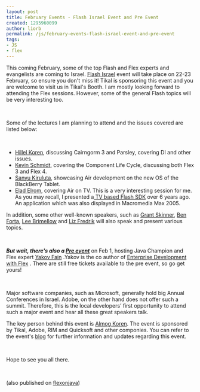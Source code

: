 ```yaml
---
layout: post
title: February Events - Flash Israel Event and Pre Event
created: 1295960099
author: liorb
permalink: /js/february-events-flash-israel-event-and-pre-event
tags:
- JS
- flex
---
```

<p>This coming February, some of the top Flash and Flex experts and evangelists are coming to Israel. <a href="http://flashisrael.com/">Flash Israel</a> event will take place on 22-23 February, so ensure you don't miss it! Tikal is sponsoring this event and you are welcome to visit us in Tikal's Booth. I am mostly looking forward to attending the Flex sessions. However, some of the general Flash topics will be very interesting too.</p>
<p>&nbsp;</p>
<p>Some of the lectures I am planning to attend and the issues covered are listed below:</p>
<p>&nbsp;</p>
<ul>
    <li><a href="http://flashisrael.com/portfolio/hillel-coren-architecting-scalable-flex-applications-using-parsley-and-cairngorm-3/">Hillel Koren</a>, discussing Cairngorm 3 and Parsley, covering DI and other issues.</li>
    <li><a href="http://flashisrael.com/portfolio/kevin-schmidt-learning-the-flex-component-lifecycle/">Kevin Schmidt</a>, covering the Component Life Cycle, discussing both Flex 3 and Flex 4.</li>
    <li><a href="http://flashisrael.com/portfolio/sanyu-kiruluta-playbook-applications-with-air/">Sanyu Kiruluta</a>, showcasing Air development on the new OS of the BlackBerry Tablet.</li>
    <li><a href="http://flashisrael.com/portfolio/elad-elrom-developing-deploying-air-applications-for-tv/">Elad Elrom</a>, covering Air on TV. This is a very interesting session for me. As you may recall, I presented a<a href="http://blogs.adobe.com/jd1/archives/2005/09/more-on-orca-sw.html"> TV based Flash SDK</a> over 6 years ago. An application which was also displayed in Macromedia Max 2005.</li>
</ul>
    <p>In addition, some other well-known speakers, such as <a href="http://flashisrael.com/portfolio/grant-skinner-being-distracted-successfully/">Grant Skinner</a>, <a href="http://flashisrael.com/portfolio/ben-forta/">Ben Forta</a>, <a href="http://flashisrael.com/portfolio/lee-brimelow/">Lee Brimellow</a> and <a href="http://flashisrael.com/portfolio/liz-frederick-the-adobe-community/">Liz Fredrik</a> will also speak and present various topics.</p>
    <p>&nbsp;</p>
    <p><em><span style="font-weight: bold; font-style: italic;">But wait, there's also a </span></em><a style="font-weight: bold; font-style: italic;" href="http://flash-and-flex-israel.eventbrite.com/"><em>Pre event</em></a> on Feb 1, hosting Java Champion and Flex expert <a href="http://flexblog.faratasystems.com/author/yakov">Yakov Fain</a> .Yakov is the co author of <a href="http://www.flexonjava.net/2010/03/book-review-enterprise-development-with.html">Enterprise Development with Flex</a> . There are still free tickets available to the pre event, so go get yours!</p>
    <p>&nbsp;</p>
    <p>Major software companies, such as Microsoft, generally hold big Annual Conferences in Israel. Adobe, on the other hand does not offer such a summit. Therefore, this is the local developers&rsquo; first opportunity to attend such a major event and hear all these great speakers talk.</p>
    <p>The key person behind this event is <a href="http://www.almogdesign.net/">Almog Koren</a>. The event is sponsored by Tikal, Adobe, RIM and Quicksoft and other componies. You can refer to the event's <a href="http://flashisrael.com/category/blog/">blog</a> for further information and updates regarding this event.</p>
    <p>&nbsp;</p>
    <p>Hope to see you all there.</p>
    <p>&nbsp;</p>
    <p>(also published on <a href="http://www.flexonjava.net/">flexonjava</a>)</p>
